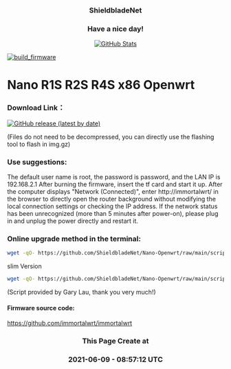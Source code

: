 
<h3 align="center"><b>ShieldbladeNet</b></h3>
<h3 align="center">Have a nice day!</h3>
<p align="center">
  <a href="https://github.com/ShieldbladeNet">
    <img alt="GitHub Stats" src="https://github-readme-stats.vercel.app/api?username=ShieldbladeNet&hide=issues&hide_title=true&include_all_commits=true&bg_color=30,e96443,904e95&title_color=fff&text_color=fff" />
    </a>     
    
<p align="center">

[![build_firmware](https://github.com/ShieldbladeNet/Nano-Openwrt/actions/workflows/build-firmware.yml/badge.svg)](https://github.com/ShieldbladeNet/Nano-Openwrt/actions/workflows/build-firmware.yml)

</p> 

# Nano R1S R2S R4S x86 Openwrt 
 
### Download Link：

[![GitHub release (latest by date)](https://img.shields.io/github/v/release/ShieldbladeNet/Nano-Openwrt?style=for-the-badge&label=Download)](https://github.com/ShieldbladeNet/Nano-Openwrt/releases) 

(Files do not need to be decompressed, you can directly use the flashing tool to flash in img.gz)

### Use suggestions:
The default user name is root, the password is password, and the LAN IP is 192.168.2.1
After burning the firmware, insert the tf card and start it up. After the computer displays "Network (Connected)", enter http://immortalwrt/ in the browser to directly open the router background without modifying the local connection settings or checking the IP address.
If the network status has been unrecognized (more than 5 minutes after power-on), please plug in and unplug the power directly and restart it.

### Online upgrade method in the terminal:
```bash
wget -qO- https://github.com/ShieldbladeNet/Nano-Openwrt/raw/main/scripts/autoupdate.sh | sh
```
slim Version
```bash
wget -qO- https://github.com/ShieldbladeNet/Nano-Openwrt/raw/main/scripts/autoupdate.sh | ver=-slim sh
```
(Script provided by Gary Lau, thank you very much!)

#### Firmware source code:
https://github.com/immortalwrt/immortalwrt

<h3 align="center"><b>This Page Create at</b></h3>
<h3 align="center"><b>2021-06-09 - 08:57:12 UTC</b></h3>
